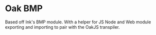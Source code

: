 # Oak BMP

Based off Ink's BMP module.
With a helper for JS Node and Web module exporting and importing to pair with the OakJS transpiler.
